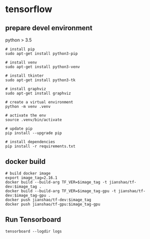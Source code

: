 # tensorflow

## prepare devel environment
python > 3.5

~~~ shell
# install pip
sudo apt-get install python3-pip

# install venv
sudo apt-get install python3-venv

# install tkinter
sudo apt-get install python3-tk

# install graphviz
sudo apt-get install graphviz

# create a virtual environment
python -m venv .venv

# activate the env
source .venv/bin/activate

# update pip
pip install --upgrade pip

# install dependencies
pip install -r requirements.txt
~~~

## docker build
~~~ shell
# build docker image
export image_tag=2.16.1
docker build --build-arg TF_VER=$image_tag -t jianshao/tf-dev:$image_tag .
docker build --build-arg TF_VER=$image_tag-gpu -t jianshao/tf-dev:$image_tag-gpu .
docker push jianshao/tf-dev:$image_tag
docker push jianshao/tf-gpu:$image_tag-gpu
~~~

## Run Tensorboard
~~~ shell
tensorboard --logdir logs
~~~
